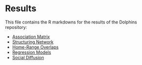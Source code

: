 # Results
This file contains the R markdowns for the results of the Dolphins repository:
- [Association Matrix](https://github.com/bankheak/Dolphins/blob/main/results/Social_Associations.pdf)
- [Structuring Network](https://github.com/bankheak/Dolphins/blob/main/results/Network_Structure.pdf)
- [Home-Range Overlaps](https://github.com/bankheak/Dolphins/blob/main/results/Homerange_Overlaps.pdf)
- [Regression Models]()
- [Social Diffusion]()
